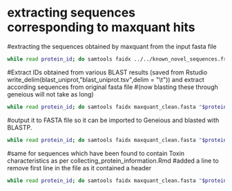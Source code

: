 # extracting sequences corresponding to maxquant hits

#extracting the sequences obtained by maxquant from the input fasta file  

```bash
while read protein_id; do samtools faidx ../../known_novel_sequences.fsa "$protein_id"; done < <(awk -F '\t' '{printf("%s\n",$1)}' maxquant_proteins.tsv)
```
#Extract IDs obtained from various BLAST results (saved from Rstudio write_delim(blast_uniprot,"blast_uniprot.tsv",delim = "\t")) and extract according sequences from original fasta file
#(now blasting these through geneious will not take as long)

```bash
while read protein_id; do samtools faidx maxquant_clean.fasta "$protein_id"; done < <(awk '{printf("%s\n",$1)}' blast_uniprot.tsv)
```

#output it to FASTA file so it can be imported to Geneious and blasted with BLASTP.

```bash
while read protein_id; do samtools faidx maxquant_clean.fasta "$protein_id"; done < <(awk '{printf("%s\n",$1)}' blast_uniprot.tsv) > blastp_uniprot.fasta
```

#same for sequences which have been found to contain Toxin characteristics as per collecting_protein_information.Rmd
#added a line to remove first line in the file as it contained a header

```bash
while read protein_id; do samtools faidx maxquant_clean.fasta "$protein_id"; done < <(awk '{printf("%s\n",$1)}' Toxin_chars_table.tsv) | tail -n +2 > toxin_chars.fasta
```
